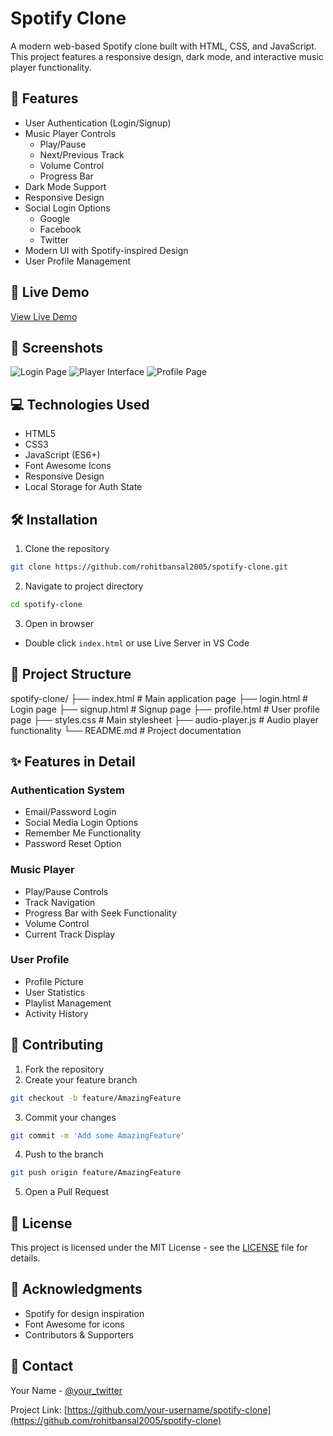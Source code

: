 # Spotify Clone

A modern web-based Spotify clone built with HTML, CSS, and JavaScript. This project features a responsive design, dark mode, and interactive music player functionality.

## 🎵 Features

- User Authentication (Login/Signup)
- Music Player Controls
  - Play/Pause
  - Next/Previous Track
  - Volume Control
  - Progress Bar
- Dark Mode Support
- Responsive Design
- Social Login Options
  - Google  
  - Facebook
  - Twitter
- Modern UI with Spotify-inspired Design
- User Profile Management

## 🚀 Live Demo

[View Live Demo](https://rohitbansal2005.github.io/spotify-clone)

## 📸 Screenshots

![Login Page](screenshots/login.png)
![Player Interface](screenshots/player.png)
![Profile Page](screenshots/profile.png)

## 💻 Technologies Used

- HTML5
- CSS3
- JavaScript (ES6+)
- Font Awesome Icons
- Responsive Design
- Local Storage for Auth State

## 🛠️ Installation

1. Clone the repository
```bash
git clone https://github.com/rohitbansal2005/spotify-clone.git
```

2. Navigate to project directory
```bash
cd spotify-clone
```

3. Open in browser
- Double click `index.html` or use Live Server in VS Code

## 📁 Project Structure

spotify-clone/
├── index.html # Main application page
├── login.html # Login page
├── signup.html # Signup page
├── profile.html # User profile page
├── styles.css # Main stylesheet
├── audio-player.js # Audio player functionality
└── README.md # Project documentation


## ✨ Features in Detail

### Authentication System
- Email/Password Login
- Social Media Login Options
- Remember Me Functionality
- Password Reset Option

### Music Player
- Play/Pause Controls
- Track Navigation
- Progress Bar with Seek Functionality
- Volume Control
- Current Track Display

### User Profile
- Profile Picture
- User Statistics
- Playlist Management
- Activity History

## 🤝 Contributing

1. Fork the repository
2. Create your feature branch
```bash
git checkout -b feature/AmazingFeature
```
3. Commit your changes
```bash
git commit -m 'Add some AmazingFeature'
```
4. Push to the branch
```bash
git push origin feature/AmazingFeature
```
5. Open a Pull Request

## 📝 License

This project is licensed under the MIT License - see the [LICENSE](LICENSE) file for details.

## 🙏 Acknowledgments

- Spotify for design inspiration
- Font Awesome for icons
- Contributors & Supporters

## 📧 Contact

Your Name - [@your_twitter](https://twitter.com/your_twitter)

Project Link: [https://github.com/your-username/spotify-clone](https://github.com/rohitbansal2005/spotify-clone)
